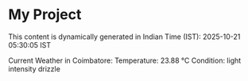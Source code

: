 # My Project

This content is dynamically generated in Indian Time (IST): 2025-10-21 05:30:05 IST


Current Weather in Coimbatore:
Temperature: 23.88 °C
Condition: light intensity drizzle
